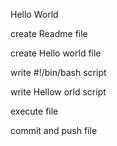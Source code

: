 Hello World

create Readme file

create Hello world file

write #!/bin/bash script

write Hellow orld script

execute file

commit and push file

